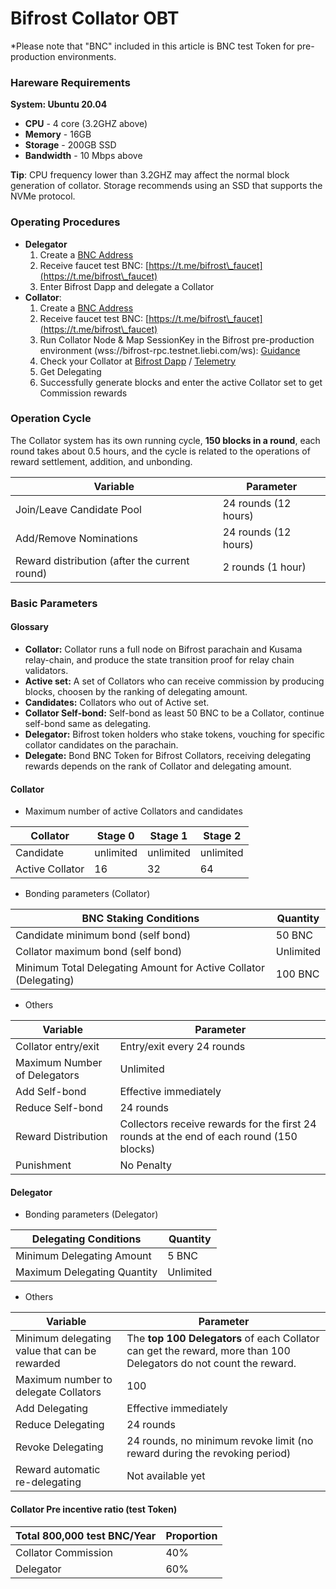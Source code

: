 # Bifrost Collator OBT

\*Please note that "BNC" included in this article is BNC test Token for pre-production environments.

### Hareware Requirements

**System: Ubuntu 20.04**

* **CPU** - 4 core (3.2GHZ above)
* **Memory** - 16GB
* **Storage** - 200GB SSD
* **Bandwidth** - 10 Mbps above

**Tip**: CPU frequency lower than 3.2GHZ may affect the normal block generation of collator. Storage recommends using an SSD that supports the NVMe protocol.

### Operating Procedures

* **Delegator**
  1. Create a [BNC Address](https://wiki.bifrost.finance/start/create)
  2. Receive faucet test BNC: [https://t.me/bifrost\_faucet](https://t.me/bifrost\_faucet)
  3. Enter Bifrost Dapp and delegate a Collator
* **Collator**:
  1. Create a [BNC Address](https://wiki.bifrost.finance/start/create)
  2. Receive faucet test BNC: [https://t.me/bifrost\_faucet](https://t.me/bifrost\_faucet)
  3. Run Collator Node & Map SessionKey in the Bifrost pre-production environment (wss://bifrost-rpc.testnet.liebi.com/ws): [Guidance](https://wiki.bifrost.finance/node/run-a-collator-node)
  4. Check your Collator at [Bifrost Dapp](https://bifrost.app/collator) / [Telemetry](https://telemetry.polkadot.io/#list/0x9f28c6a68e0fc9646eff64935684f6eeeece527e37bbe1f213d22caa1d9d6bed)
  5. Get Delegating
  6. Successfully generate blocks and enter the active Collator set to get Commission rewards

### Operation Cycle

The Collator system has its own running cycle, **150 blocks in a round**, each round takes about 0.5 hours, and the cycle is related to the operations of reward settlement, addition, and unbonding.

| Variable                                      | Parameter            |
| --------------------------------------------- | -------------------- |
| Join/Leave Candidate Pool                     | 24 rounds (12 hours) |
| Add/Remove Nominations                        | 24 rounds (12 hours) |
| Reward distribution (after the current round) | 2 rounds (1 hour)    |

### Basic Parameters

#### Glossary

* **Collator:** Collator runs a full node on Bifrost parachain and Kusama relay-chain, and produce the state transition proof for relay chain validators.
* **Active set:** A set of Collators who can receive commission by producing blocks, choosen by the ranking of delegating amount.
* **Candidates:** Collators who out of Active set.
* **Collator Self-bond:** Self-bond as least 50 BNC to be a Collator, continue self-bond same as delegating.
* **Delegator:** Bifrost token holders who stake tokens, vouching for specific collator candidates on the parachain.
* **Delegate:** Bond BNC Token for Bifrost Collators, receiving delegating rewards depends on the rank of Collator and delegating amount.

#### Collator

* Maximum number of active Collators and candidates

| Collator        | Stage 0   | Stage 1   | Stage 2   |
| --------------- | --------- | --------- | --------- |
| Candidate       | unlimited | unlimited | unlimited |
| Active Collator | 16        | 32        | 64        |

* Bonding parameters (Collator)

| BNC Staking Conditions                                           | Quantity  |
| ---------------------------------------------------------------- | --------- |
| Candidate minimum bond (self bond)                               | 50 BNC    |
| Collator maximum bond (self bond)                                | Unlimited |
| Minimum Total Delegating Amount for Active Collator (Delegating) | 100 BNC   |

* Others

| Variable                     | Parameter                                                                                |
| ---------------------------- | ---------------------------------------------------------------------------------------- |
| Collator entry/exit          | Entry/exit every 24 rounds                                                               |
| Maximum Number of Delegators | Unlimited                                                                                |
| Add Self-bond                | Effective immediately                                                                    |
| Reduce Self-bond             | 24 rounds                                                                                |
| Reward Distribution          | Collectors receive rewards for the first 24 rounds at the end of each round (150 blocks) |
| Punishment                   | No Penalty                                                                               |

#### Delegator

* Bonding parameters (Delegator)

| Delegating Conditions       | Quantity  |
| --------------------------- | --------- |
| Minimum Delegating Amount   | 5 BNC     |
| Maximum Delegating Quantity | Unlimited |

* Others

| Variable                                      | Parameter                                                                                                         |
| --------------------------------------------- | ----------------------------------------------------------------------------------------------------------------- |
| Minimum delegating value that can be rewarded | The **top 100 Delegators** of each Collator can get the reward, more than 100 Delegators do not count the reward. |
| Maximum number to delegate Collators          | 100                                                                                                               |
| Add Delegating                                | Effective immediately                                                                                             |
| Reduce Delegating                             | 24 rounds                                                                                                         |
| Revoke Delegating                             | 24 rounds, no minimum revoke limit (no reward during the revoking period)                                         |
| Reward automatic re-delegating                | Not available yet                                                                                                 |

#### Collator Pre incentive ratio (test Token)

| Total 800,000 test BNC/Year | Proportion |
| --------------------------- | ---------- |
| Collator Commission         | 40%        |
| Delegator                   | 60%        |
